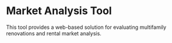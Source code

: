 
# Market Analysis Tool
This tool provides a web-based solution for evaluating multifamily renovations and rental market analysis.
